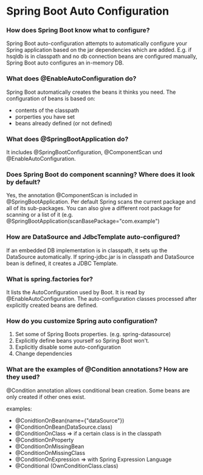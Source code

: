 # Spring Boot Auto Configuration #

### How does Spring Boot know what to configure? ###

Spring Boot auto-configuration attempts to automatically configure your Spring application based on the jar dependencies which are added. E.g. if hsqldb is in classpath and no db connection beans are configured manually, Spring Boot auto configures an in-memory DB.

### What does @EnableAutoConfiguration do? ###

Spring Boot automatically creates the beans it thinks you need. The configuration of beans is based on: 
- contents of the classpath
- porperties you have set
- beans already defined (or not defined)

### What does @SpringBootApplication do? ###

It includes @SpringBootConfiguration, @ComponentScan und @EnableAutoConfiguration.

### Does Spring Boot do component scanning? Where does it look by default? ###

Yes, the annotation @ComponentScan is included in @SpringBootApplication. Per default Spring scans the current package and all of its sub-packages. You can also give a different root package for scanning or a list of it (e.g. @SpringBootApplication(scanBasePackage="com.example")

### How are DataSource and JdbcTemplate auto-configured? ###

If an embedded DB implementation is in classpath, it sets up the DataSource automatically. If spring-jdbc.jar is in classpath and DataSource bean is defined, it creates a JDBC Template. 

### What is spring.factories for? ###

It lists the AutoConfiguration used by Boot. It is read by @EnableAutoConfiguration. The auto-configuration classes processed after explicitly created beans are defined.

### How do you customize Spring auto configuration? ###

1. Set some of Spring Boots properties. (e.g. spring-datasource)
2. Explicitly define beans yourself so Spring Boot won't.
3. Explicitly disable some auto-configuration
4. Change dependencies

### What are the examples of @Condition annotations? How are they used? ###

@Condition annotation allows conditional bean creation. Some beans are only created if other ones exist. 

examples:
- @ConidtionOnBean(name={"dataSource"})
- @ConditionOnBean(DataSource.class)
- @ConditionOnClass => if a certain class is in the classpath
- @ConditionOnProperty 
- @ConditionOnMissingBean
- @ConditionOnMissingClass
- @ConditionOnExpression => with Spring Expression Language
- @Conditional (OwnConditionClass.class)